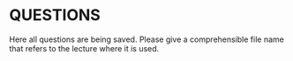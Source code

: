 # QUESTIONS
Here all questions are being saved. Please give a comprehensible file name that refers to the
lecture where it is used.
